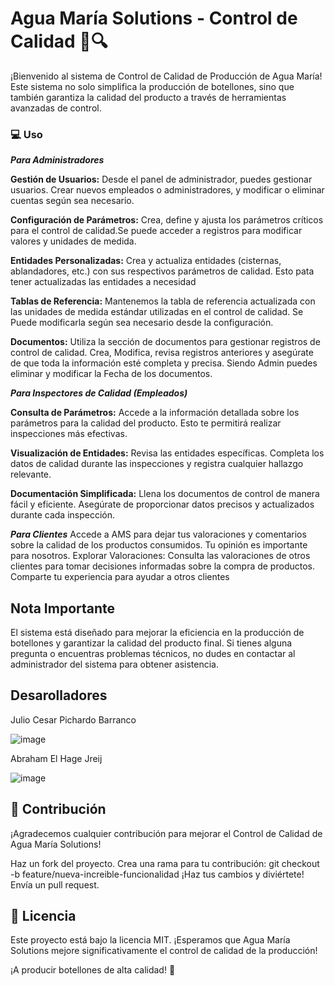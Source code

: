 
# Agua María Solutions - Control de Calidad 🚰🔍

¡Bienvenido al sistema de Control de Calidad de Producción de Agua María! Este sistema no solo simplifica la producción de botellones, sino que también garantiza la calidad del producto a través de herramientas avanzadas de control.

### **💻 Uso**

***Para Administradores***

**Gestión de Usuarios:**
 Desde el panel de administrador, puedes gestionar usuarios. Crear nuevos empleados o administradores, y modificar o eliminar cuentas según sea necesario.

**Configuración de Parámetros:**
Crea, define y ajusta los parámetros críticos para el control de calidad.Se puede acceder a registros para modificar valores y unidades de medida.

**Entidades Personalizadas:**
Crea y actualiza entidades (cisternas, ablandadores, etc.) con sus respectivos parámetros de calidad. Esto pata tener actualizadas las entidades a necesidad

**Tablas de Referencia:**
Mantenemos la tabla de referencia actualizada con las unidades de medida estándar utilizadas en el control de calidad. Se Puede modificarla según sea necesario desde la configuración.

**Documentos:**
Utiliza la sección de documentos para gestionar registros de control de calidad. Crea, Modifica, revisa registros anteriores y asegúrate de que toda la información esté completa y precisa. Siendo Admin puedes eliminar y modificar la Fecha de los documentos.

***Para Inspectores de Calidad (Empleados)***

**Consulta de Parámetros:**
Accede a la información detallada sobre los parámetros para la calidad del producto. Esto te permitirá realizar inspecciones más efectivas.

**Visualización de Entidades:**
Revisa las entidades específicas. Completa los datos de calidad durante las inspecciones y registra cualquier hallazgo relevante.

**Documentación Simplificada:**
Llena los documentos de control de manera fácil y eficiente. Asegúrate de proporcionar datos precisos y actualizados durante cada inspección.

***Para Clientes***
Accede a AMS para dejar tus valoraciones y comentarios sobre la calidad de los productos consumidos. Tu opinión es importante para nosotros. Explorar Valoraciones: Consulta las valoraciones de otros clientes para tomar decisiones informadas sobre la compra de productos. Comparte tu experiencia para ayudar a otros clientes

## **Nota Importante**
El sistema está diseñado para mejorar la eficiencia en la producción de botellones y garantizar la calidad del producto final. Si tienes alguna pregunta o encuentras problemas técnicos, no dudes en contactar al administrador del sistema para obtener asistencia.


## **Desarolladores**
Julio Cesar Pichardo Barranco 

![image](https://github.com/JPichardo2003/AguaMariaSolution/assets/138260886/230d2f28-103e-40bf-be0a-230818c3b6d4)

Abraham El Hage Jreij

![image](https://github.com/JPichardo2003/AguaMariaSolution/assets/138260886/23b53916-c187-4cf6-b91e-a01edc151a6a)


## 🤝 Contribución
¡Agradecemos cualquier contribución para mejorar el Control de Calidad de Agua María Solutions!

Haz un fork del proyecto.
Crea una rama para tu contribución: git checkout -b feature/nueva-increible-funcionalidad
¡Haz tus cambios y diviértete!
Envía un pull request.

## 📝 Licencia
Este proyecto está bajo la licencia MIT. ¡Esperamos que Agua María Solutions mejore significativamente el control de calidad de la producción!

¡A producir botellones de alta calidad! 🎉

